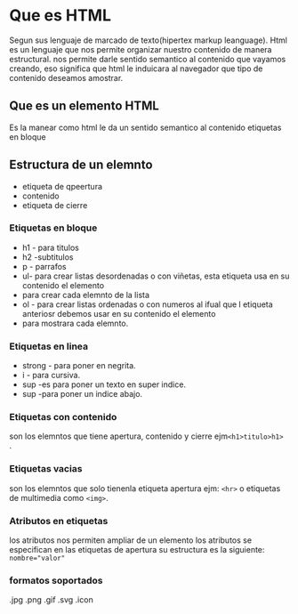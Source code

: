 # Que es HTML

Segun sus lenguaje de marcado de texto(hipertex markup leanguage).
Html es un lenguaje que nos permite organizar nuestro contenido de manera estructural.
nos permite darle sentido semantico al contenido que vayamos creando, eso significa que html le induicara al navegador que tipo de contenido deseamos amostrar.

## Que es un elemento HTML

Es la manear como html le da un sentido semantico al contenido
etiquetas en bloque

## Estructura de un elemnto

- etiqueta de qpeertura
- contenido
- etiqueta de cierre

### Etiquetas en bloque

- h1 - para titulos
- h2 -subtitulos
- p - parrafos
- ul- para crear listas desordenadas o con viñetas, esta etiqueta usa en su contenido el elemento <li> para crear cada elemnto de la lista
- ol - para crear listas ordenadas o con numeros al ifual que l etiqueta anteriosr debemos usar en su contenido el elemento <li> para mostrara cada elemnto.

### Etiquetas en linea

- strong - para poner en negrita.
- i - para cursiva.
- sup -es para poner un texto en super indice.
- sup -para poner un indice abajo.

### Etiquetas con contenido

son los elemntos que tiene apertura, contenido y cierre ejm`<h1>titulo>h1> `.

### Etiquetas vacias

son los elemntos que solo tienenla etiqueta apertura ejm: `<hr>` o etiquetas de multimedia como `<img>`.

### Atributos en etiquetas

los atributos nos permiten ampliar de un elemento los atributos se especifican en las etiquetas de apertura su estructura es la siguiente: `nombre="valor"`

### formatos soportados

.jpg .png .gif .svg .icon
